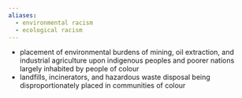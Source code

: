 ```yaml
---
aliases:
  - environmental racism
  - ecological racism
---
```

- placement of environmental burdens of mining, oil extraction, and industrial agriculture upon indigenous peoples and poorer nations largely inhabited by people of colour
- landfills, incinerators, and hazardous waste disposal being disproportionately placed in communities of colour